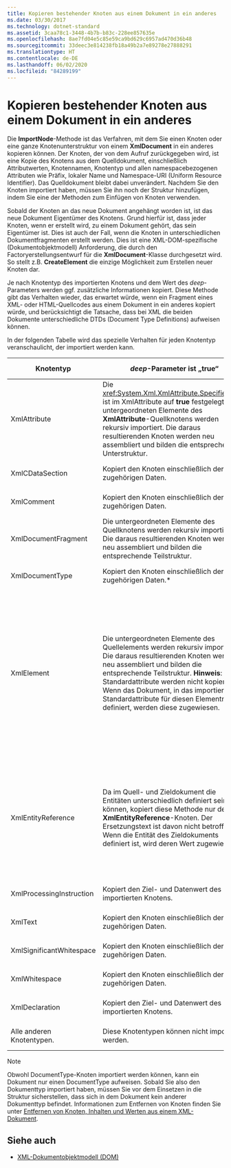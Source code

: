 ```yaml
---
title: Kopieren bestehender Knoten aus einem Dokument in ein anderes
ms.date: 03/30/2017
ms.technology: dotnet-standard
ms.assetid: 3caa78c1-3448-4b7b-b83c-228ee857635e
ms.openlocfilehash: 8ae7fd04e5c85e59ca9bd629c6957ad470d36b48
ms.sourcegitcommit: 33deec3e814238fb18a49b2a7e89278e27888291
ms.translationtype: HT
ms.contentlocale: de-DE
ms.lasthandoff: 06/02/2020
ms.locfileid: "84289199"
---
```

# <a name="copying-existing-nodes-from-one-document-to-another"></a>Kopieren bestehender Knoten aus einem Dokument in ein anderes
Die **ImportNode**-Methode ist das Verfahren, mit dem Sie einen Knoten oder eine ganze Knotenunterstruktur von einem **XmlDocument** in ein anderes kopieren können. Der Knoten, der von dem Aufruf zurückgegeben wird, ist eine Kopie des Knotens aus dem Quelldokument, einschließlich Attributwerten, Knotennamen, Knotentyp und allen namespacebezogenen Attributen wie Präfix, lokaler Name und Namespace-URI (Uniform Resource Identifier). Das Quelldokument bleibt dabei unverändert. Nachdem Sie den Knoten importiert haben, müssen Sie ihn noch der Struktur hinzufügen, indem Sie eine der Methoden zum Einfügen von Knoten verwenden.  
  
 Sobald der Knoten an das neue Dokument angehängt worden ist, ist das neue Dokument Eigentümer des Knotens. Grund hierfür ist, dass jeder Knoten, wenn er erstellt wird, zu einem Dokument gehört, das sein Eigentümer ist. Dies ist auch der Fall, wenn die Knoten in unterschiedlichen Dokumentfragmenten erstellt werden. Dies ist eine XML-DOM-spezifische (Dokumentobjektmodell) Anforderung, die durch den Factoryerstellungsentwurf für die **XmlDocument**-Klasse durchgesetzt wird. So stellt z.B. **CreateElement** die einzige Möglichkeit zum Erstellen neuer Knoten dar.  
  
 Je nach Knotentyp des importierten Knotens und dem Wert des *deep*-Parameters werden ggf. zusätzliche Informationen kopiert. Diese Methode gibt das Verhalten wieder, das erwartet würde, wenn ein Fragment eines XML- oder HTML-Quellcodes aus einem Dokument in ein anderes kopiert würde, und berücksichtigt die Tatsache, dass bei XML die beiden Dokumente unterschiedliche DTDs (Document Type Definitions) aufweisen können.  
  
 In der folgenden Tabelle wird das spezielle Verhalten für jeden Knotentyp veranschaulicht, der importiert werden kann.  
  
|Knotentyp|*deep*-Parameter ist „true“|*deep*-Parameter ist „false“|  
|---------------|------------------------------|-------------------------------|  
|XmlAttribute|Die <xref:System.Xml.XmlAttribute.Specified%2A> ist im XmlAttribute auf **true** festgelegt. Die untergeordneten Elemente des **XmlAttribute**-Quellknotens werden rekursiv importiert. Die daraus resultierenden Knoten werden neu assembliert und bilden die entsprechende Unterstruktur.|Der *deep*-Parameter gilt nicht für **XmlAttribute**-Knoten, da diese beim Importieren stets ihre untergeordneten Knoten mitnehmen.|  
|XmlCDataSection|Kopiert den Knoten einschließlich der zugehörigen Daten.|Kopiert den Knoten einschließlich der zugehörigen Daten.|  
|XmlComment|Kopiert den Knoten einschließlich der zugehörigen Daten.|Kopiert den Knoten einschließlich der zugehörigen Daten.|  
|XmlDocumentFragment|Die untergeordneten Elemente des Quellknotens werden rekursiv importiert. Die daraus resultierenden Knoten werden neu assembliert und bilden die entsprechende Teilstruktur.|Ein leeres **XmlDocumentFragment** wird erstellt.|  
|XmlDocumentType|Kopiert den Knoten einschließlich der zugehörigen Daten.*|Kopiert den Knoten einschließlich der zugehörigen Daten.*|  
|XmlElement|Die untergeordneten Elemente des Quellelements werden rekursiv importiert. Die daraus resultierenden Knoten werden neu assembliert und bilden die entsprechende Teilstruktur. **Hinweis**:  Standardattribute werden nicht kopiert. Wenn das Dokument, in das importiert wird, Standardattribute für diesen Elementnamen definiert, werden diese zugewiesen.|Die angegebenen Attributknoten des Quellelements werden importiert, und die generierten **XmlAttribute**-Knoten werden an das neue Element angehängt. Die untergeordneten Knoten werden nicht kopiert. **Hinweis**:  Standardattribute werden nicht kopiert. Wenn das Dokument, in das importiert wird, Standardattribute für diesen Elementnamen definiert, werden diese zugewiesen.|  
|XmlEntityReference|Da im Quell- und Zieldokument die Entitäten unterschiedlich definiert sein können, kopiert diese Methode nur den **XmlEntityReference**-Knoten. Der Ersetzungstext ist davon nicht betroffen. Wenn die Entität des Zieldokuments definiert ist, wird deren Wert zugewiesen.|Da im Quell- und Zieldokument die Entitäten unterschiedlich definiert sein können, kopiert diese Methode nur den **XmlEntityReference**-Knoten. Der Ersetzungstext ist davon nicht betroffen. Wenn die Entität des Zieldokuments definiert ist, wird deren Wert zugewiesen.|  
|XmlProcessingInstruction|Kopiert den Ziel- und Datenwert des importierten Knotens.|Kopiert den Ziel- und Datenwert des importierten Knotens.|  
|XmlText|Kopiert den Knoten einschließlich der zugehörigen Daten.|Kopiert den Knoten einschließlich der zugehörigen Daten.|  
|XmlSignificantWhitespace|Kopiert den Knoten einschließlich der zugehörigen Daten.|Kopiert den Knoten einschließlich der zugehörigen Daten.|  
|XmlWhitespace|Kopiert den Knoten einschließlich der zugehörigen Daten.|Kopiert den Knoten einschließlich der zugehörigen Daten.|  
|XmlDeclaration|Kopiert den Ziel- und Datenwert des importierten Knotens.|Kopiert den Ziel- und Datenwert des importierten Knotens.|  
|Alle anderen Knotentypen.|Diese Knotentypen können nicht importiert werden.|Diese Knotentypen können nicht importiert werden.|  
  
> [!NOTE]
> Obwohl DocumentType-Knoten importiert werden können, kann ein Dokument nur einen DocumentType aufweisen. Sobald Sie also den Dokumenttyp importiert haben, müssen Sie vor dem Einsetzen in die Struktur sicherstellen, dass sich in dem Dokument kein anderer Dokumenttyp befindet. Informationen zum Entfernen von Knoten finden Sie unter [Entfernen von Knoten, Inhalten und Werten aus einem XML-Dokument](removing-nodes-content-and-values-from-an-xml-document.md).  
  
## <a name="see-also"></a>Siehe auch

- [XML-Dokumentobjektmodell (DOM)](xml-document-object-model-dom.md)
